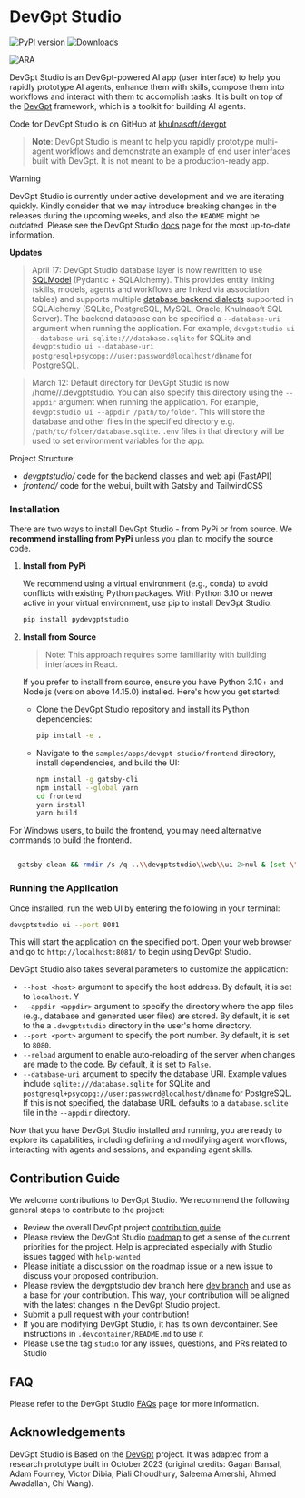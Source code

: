 # DevGpt Studio

[![PyPI version](https://badge.fury.io/py/pydevgptstudio.svg)](https://badge.fury.io/py/pydevgptstudio)
[![Downloads](https://static.pepy.tech/badge/devgptstudio/week)](https://pepy.tech/project/devgptstudio)

![ARA](./docs/ara_stockprices.png)

DevGpt Studio is an DevGpt-powered AI app (user interface) to help you rapidly prototype AI agents, enhance them with skills, compose them into workflows and interact with them to accomplish tasks. It is built on top of the [DevGpt](https://khulnasoft.github.io/devgpt) framework, which is a toolkit for building AI agents.

Code for DevGpt Studio is on GitHub at [khulnasoft/devgpt](https://github.com/khulnasoft/devgpt/tree/main/samples/apps/devgpt-studio)

> **Note**: DevGpt Studio is meant to help you rapidly prototype multi-agent workflows and demonstrate an example of end user interfaces built with DevGpt. It is not meant to be a production-ready app.

> [!WARNING]
> DevGpt Studio is currently under active development and we are iterating quickly. Kindly consider that we may introduce breaking changes in the releases during the upcoming weeks, and also the `README` might be outdated. Please see the DevGpt Studio [docs](https://khulnasoft.github.io/devgpt/docs/devgpt-studio/getting-started) page for the most up-to-date information.

**Updates**

> April 17: DevGpt Studio database layer is now rewritten to use [SQLModel](https://sqlmodel.tiangolo.com/) (Pydantic + SQLAlchemy). This provides entity linking (skills, models, agents and workflows are linked via association tables) and supports multiple [database backend dialects](https://docs.sqlalchemy.org/en/20/dialects/) supported in SQLAlchemy (SQLite, PostgreSQL, MySQL, Oracle, Khulnasoft SQL Server). The backend database can be specified a `--database-uri` argument when running the application. For example, `devgptstudio ui --database-uri sqlite:///database.sqlite` for SQLite and `devgptstudio ui --database-uri postgresql+psycopg://user:password@localhost/dbname` for PostgreSQL.

> March 12: Default directory for DevGpt Studio is now /home/<user>/.devgptstudio. You can also specify this directory using the `--appdir` argument when running the application. For example, `devgptstudio ui --appdir /path/to/folder`. This will store the database and other files in the specified directory e.g. `/path/to/folder/database.sqlite`. `.env` files in that directory will be used to set environment variables for the app.

Project Structure:

- _devgptstudio/_ code for the backend classes and web api (FastAPI)
- _frontend/_ code for the webui, built with Gatsby and TailwindCSS

### Installation

There are two ways to install DevGpt Studio - from PyPi or from source. We **recommend installing from PyPi** unless you plan to modify the source code.

1.  **Install from PyPi**

    We recommend using a virtual environment (e.g., conda) to avoid conflicts with existing Python packages. With Python 3.10 or newer active in your virtual environment, use pip to install DevGpt Studio:

    ```bash
    pip install pydevgptstudio
    ```

2.  **Install from Source**

    > Note: This approach requires some familiarity with building interfaces in React.

    If you prefer to install from source, ensure you have Python 3.10+ and Node.js (version above 14.15.0) installed. Here's how you get started:

    - Clone the DevGpt Studio repository and install its Python dependencies:

      ```bash
      pip install -e .
      ```

    - Navigate to the `samples/apps/devgpt-studio/frontend` directory, install dependencies, and build the UI:

      ```bash
      npm install -g gatsby-cli
      npm install --global yarn
      cd frontend
      yarn install
      yarn build
      ```

For Windows users, to build the frontend, you may need alternative commands to build the frontend.

```bash

  gatsby clean && rmdir /s /q ..\\devgptstudio\\web\\ui 2>nul & (set \"PREFIX_PATH_VALUE=\" || ver>nul) && gatsby build --prefix-paths && xcopy /E /I /Y public ..\\devgptstudio\\web\\ui

```

### Running the Application

Once installed, run the web UI by entering the following in your terminal:

```bash
devgptstudio ui --port 8081
```

This will start the application on the specified port. Open your web browser and go to `http://localhost:8081/` to begin using DevGpt Studio.

DevGpt Studio also takes several parameters to customize the application:

- `--host <host>` argument to specify the host address. By default, it is set to `localhost`. Y
- `--appdir <appdir>` argument to specify the directory where the app files (e.g., database and generated user files) are stored. By default, it is set to the a `.devgptstudio` directory in the user's home directory.
- `--port <port>` argument to specify the port number. By default, it is set to `8080`.
- `--reload` argument to enable auto-reloading of the server when changes are made to the code. By default, it is set to `False`.
- `--database-uri` argument to specify the database URI. Example values include `sqlite:///database.sqlite` for SQLite and `postgresql+psycopg://user:password@localhost/dbname` for PostgreSQL. If this is not specified, the database URIL defaults to a `database.sqlite` file in the `--appdir` directory.

Now that you have DevGpt Studio installed and running, you are ready to explore its capabilities, including defining and modifying agent workflows, interacting with agents and sessions, and expanding agent skills.

## Contribution Guide

We welcome contributions to DevGpt Studio. We recommend the following general steps to contribute to the project:

- Review the overall DevGpt project [contribution guide](https://github.com/khulnasoft/devgpt?tab=readme-ov-file#contributing)
- Please review the DevGpt Studio [roadmap](https://github.com/khulnasoft/devgpt/issues/737) to get a sense of the current priorities for the project. Help is appreciated especially with Studio issues tagged with `help-wanted`
- Please initiate a discussion on the roadmap issue or a new issue to discuss your proposed contribution.
- Please review the devgptstudio dev branch here [dev branch](https://github.com/khulnasoft/devgpt/tree/devgptstudio) and use as a base for your contribution. This way, your contribution will be aligned with the latest changes in the DevGpt Studio project.
- Submit a pull request with your contribution!
- If you are modifying DevGpt Studio, it has its own devcontainer. See instructions in `.devcontainer/README.md` to use it
- Please use the tag `studio` for any issues, questions, and PRs related to Studio

## FAQ

Please refer to the DevGpt Studio [FAQs](https://khulnasoft.github.io/devgpt/docs/devgpt-studio/faqs) page for more information.

## Acknowledgements

DevGpt Studio is Based on the [DevGpt](https://khulnasoft.github.io/devgpt) project. It was adapted from a research prototype built in October 2023 (original credits: Gagan Bansal, Adam Fourney, Victor Dibia, Piali Choudhury, Saleema Amershi, Ahmed Awadallah, Chi Wang).
